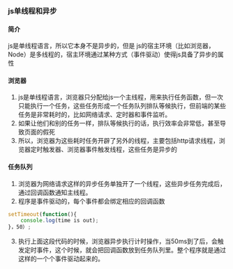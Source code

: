 ### js单线程和异步
#### 简介
js是单线程语言，所以它本身不是异步的，但是 js的宿主环境（比如浏览器，Node）是多线程的，宿主环境通过某种方式（事件驱动）使得js具备了异步的属性

#### 浏览器
1. js是单线程语言，浏览器只分配给js一个主线程，用来执行任务函数，但一次只能执行一个任务，这些任务形成一个任务队列排队等候执行，但前端的某些任务是非常耗时的，比如网络请求、定时器和事件监听。
2. 如果让他们和别的任务一样，排队等候执行的话，执行效率会非常低，甚至导致页面的假死
3. 所以，浏览器为这些耗时任务开辟了另外的线程，主要包括http请求线程，浏览器定时触发器、浏览器事件触发线程，这些任务是异步的

#### 任务队列
1. 浏览器为网络请求这样的异步任务单独开了一个线程，这些异步任务完成后，通过回调函数通知主线程。
2. 程序是事件驱动的，每个事件都会绑定相应的回调函数
```js
setTimeout(function(){
    console.log(time is out);
}，50）;
```
3. 执行上面这段代码的时候，浏览器异步执行计时操作，当50ms到了后，会触发定时事件，这个时候，就会把回调函数放到任务队列里。整个程序就是通过这样的一个个事件驱动起来的。